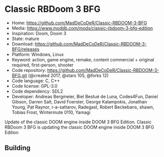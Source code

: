# Classic RBDoom 3 BFG

- Home: https://github.com/MadDeCoDeR/Classic-RBDOOM-3-BFG
- Media: https://www.moddb.com/mods/classic-rbdoom-3-bfg-edition
- Inspiration: Doom, Doom 3
- State: mature
- Download: https://github.com/MadDeCoDeR/Classic-RBDOOM-3-BFG/releases
- Platform: Windows, Linux
- Keyword: action, game engine, remake, content commercial + original required, first-person, shooter
- Code repository: https://github.com/MadDeCoDeR/Classic-RBDOOM-3-BFG.git (@created 2017, @stars 105, @forks 12)
- Code language: C, C++
- Code license: GPL-3.0
- Code dependency: SDL2
- Developer: Andreas Bergmeier, Biel Bestué de Luna, Codes4Fun, Daniel Gibson, Darren Salt, David Foerster, George Kalampokis, Jonathan Young, Pat Raynor, r-a-sattarov, Radegast, Robert Beckebans, shawn, Tobias Frost, Wintermute 0110, Yamagi

Update of the classic DOOM engine inside DOOM 3 BFG Edition.
Classic RBDoom 3 BFG is updating the classic DOOM engine inside DOOM 3 BFG Edition

## Building
